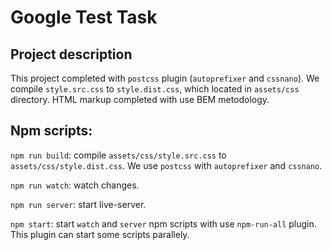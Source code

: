 # Google Test Task

## Project description

This project completed with `postcss` plugin (`autoprefixer` and `cssnano`). We compile `style.src.css` to `style.dist.css`, which located in `assets/css` directory. HTML markup completed with use BEM metodology.

## Npm scripts:

`npm run build`: compile `assets/css/style.src.css` to `assets/css/style.dist.css`. We use `postcss` with `autoprefixer` and `cssnano`.

`npm run watch`: watch changes.

`npm run server`: start live-server.

`npm start`: start `watch` and `server` npm scripts with use `npm-run-all` plugin. This plugin can start some scripts parallely.
